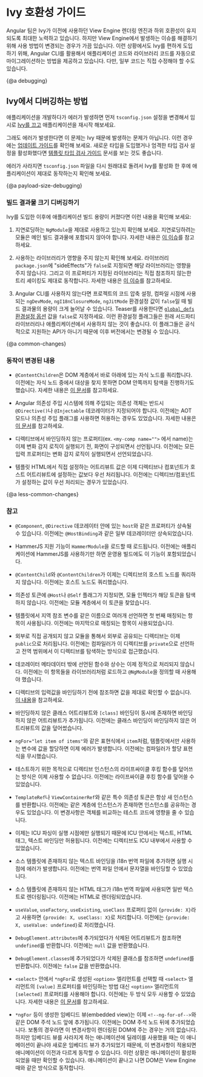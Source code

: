 <!--
# Ivy compatibility guide
-->
# Ivy 호환성 가이드

<!--
The Angular team has worked hard to ensure Ivy is as backwards-compatible with the previous rendering engine ("View Engine") as possible.
However, in rare cases, minor changes were necessary to ensure that the Angular's behavior was predictable and consistent, correcting issues in the View Engine implementation.
In order to smooth the transition, we have provided automated migrations wherever possible so your application and library code is migrated automatically by the CLI.
That said, some applications will likely need to apply some manual updates.
-->
Angular 팀은 Ivy가 이전에 사용하던 View Engine 렌더링 엔진과 하위 호환성이 유지되도록 최대한 노력하고 있습니다.
하지만 View Engine에서 발생하는 이슈를 해결하기 위해 사용 방법이 변경되는 경우가 가끔 있습니다.
이런 상황에서도 Ivy를 편하게 도입하기 위해, Angular CLI를 활용해서 애플리케이션 코드와 라이브러리 코드를 자동으로 마이그레이션하는 방법을 제공하고 있습니다.
다만, 일부 코드는 직접 수정해야 할 수도 있습니다.


{@a debugging}
<!--
## How to debug errors with Ivy
-->
## Ivy에서 디버깅하는 방법

<!--
If you're seeing errors, first temporarily [turn off Ivy](guide/ivy#opting-out-of-angular-ivy) in your `tsconfig.json` and re-start your app.

If you're still seeing the errors, they are not specific to Ivy. In this case, you may want to consult the [general update guide](guide/updating-to-version-12). If you've opted into any of the new, stricter type-checking settings, you may also want to check out the [template type-checking guide](guide/template-typecheck).

If the errors are gone, switch back to Ivy by removing the changes to the `tsconfig.json` and review the list of expected changes below.
-->
애플리케이션을 개발하다가 에러가 발생하면 먼저 `tsconfig.json` 설정을 변경해서 임시로 [Ivy를 끄고](guide/ivy#opting-out-of-angular-ivy) 애플리케이션을 재시작 해보세요.

그래도 에러가 발생한다면 이 문제는 Ivy 때문에 발생하는 문제가 아닙니다.
이런 경우에는 [업데이트 가이드](guide/updating-to-version-11)를 확인해 보세요.
새로운 타입을 도입했거나 엄격한 타입 검사 설정을 활성화했다면 [템플릿 타입 검사 가이드](guide/template-typecheck) 문서를 보는 것도 좋습니다.

에러가 사라지면 `tsconfig.json` 파일을 다시 원래대로 돌려서 Ivy를 활성화 한 후에 애플리케이션이 제대로 동작하는지 확인해 보세요.


{@a payload-size-debugging}
<!--
### Payload size debugging
-->
### 빌드 결과물 크기 디버깅하기

<!--
If you notice that the size of your application's main bundle has increased with Ivy, you may want to check the following:

1. Verify that the components and `NgModules` that you want to be lazy loaded are only imported in lazy modules.
Anything that you import outside lazy modules can end up in the main bundle.
See more details in the original issue [here](https://github.com/angular/angular-cli/issues/16146#issuecomment-557559287).

1. Check that imported libraries have been marked side-effect-free.
If your app imports from shared libraries that are meant to be free from side effects, add "sideEffects": false to their `package.json`.
This will ensure that the libraries will be properly tree-shaken if they are imported but not directly referenced.
See more details in the original issue [here](https://github.com/angular/angular-cli/issues/16799#issuecomment-580912090).

1. Projects not using Angular CLI will see a significant size regression unless they update their minifier settings and set compile-time constants `ngDevMode`, `ngI18nClosureMode` and `ngJitMode` to `false` (for Terser, please set these to `false` via [`global_defs` config option](https://terser.org/docs/api-reference.html#conditional-compilation)).
Please note that these constants are not meant to be used by 3rd party library or application code as they are not part of our public api surface and might change in the future.
-->
Ivy를 도입한 이후에 애플리케이션 빌드 용량이 커졌다면 이런 내용을 확인해 보세요:

1. 지연로딩하는 `NgModule`을 제대로 사용하고 있는지 확인해 보세요.
지연로딩하려는 모듈은 메인 빌드 결과물에 포함되지 않아야 합니다.
자세한 내용은 [이 이슈](https://github.com/angular/angular-cli/issues/16146#issuecomment-557559287)를 참고하세요.

1. 사용하는 라이브러리가 영향을 주지 않는지 확인해 보세요.
라이브러리 `package.json`에 "sideEffects"가 `false`로 지정되면 해당 라이브러리는 영향을 주지 않습니다.
그리고 이 프로퍼티가 지정된 라이브러리는 직접 참조하지 않는한 트리 셰이킹도 제대로 동작합니다.
자세한 내용은 [이 이슈](https://github.com/angular/angular-cli/issues/16799#issuecomment-580912090)를 참고하세요.

1. Angular CLI를 사용하지 않는다면 프로젝트의 코드 압축 설정, 컴파일 시점에 사용되는 `ngDevMode`, `ngI18nClosureMode`, `ngJitMode` 환경설정 값이 `false`일 때 빌드 결과물의 용량이 크게 늘어날 수 있습니다.
Teaser를 사용한다면 [`global_defs` 환경설정 옵션](https://terser.org/docs/api-reference.html#conditional-compilation) 값을 `false`로 지정하세요.
이런 환경설정 플래그들은 원래 서드파티 라이브러리나 애플리케이션에서 사용하지 않는 것이 좋습니다.
이 플래그들은 공식적으로 지원하는 API가 아니기 때문에 이후 버전에서는 변경될 수 있습니다.


{@a common-changes}
<!--
### Changes you may see
-->
### 동작이 변경된 내용

<!--
* By default, `@ContentChildren` queries will only search direct child nodes in the DOM hierarchy (previously, they would search any nesting level in the DOM as long as another directive wasn't matched above it). See further [details](guide/ivy-compatibility-examples#content-children-descendants).

* All classes that use Angular DI must have an Angular decorator like `@Directive()` or `@Injectable` (previously, undecorated classes were allowed in AOT mode only or if injection flags were used). See further [details](guide/ivy-compatibility-examples#undecorated-classes).

* Unbound inputs for directives (e.g. name in `<my-comp name="">`) are now set upon creation of the view, before change detection runs (previously, all inputs were set during change detection).

* Static attributes set directly in the HTML of a template will override any conflicting host attributes set by directives or components (previously, static host attributes set by directives / components would override static template attributes if conflicting).
-->
* `@ContentChildren`은 DOM 계층에서 바로 아래에 있는 자식 노드를 쿼리합니다.
이전에는 자식 노드 중에서 대상을 찾지 못하면 DOM 안쪽까지 탐색을 진행하기도 했습니다.
자세한 내용은 [이 문서](guide/ivy-compatibility-examples#content-children-descendants)를 참고하세요.

* Angular 의존성 주입 시스템에 의해 주입되는 의존성 객체는 반드시 `@Directive()`나 `@Injectable` 데코레이터가 지정되어야 합니다.
이전에는 AOT 모드나 의존성 주입 플래그를 사용하면 허용하는 경우도 있었습니다.
자세한 내용은 [이 문서](guide/ivy-compatibility-examples#undecorated-classes)를 참고하세요.

* 디렉티브에서 바인딩하지 않는 프로퍼티(ex. `<my-comp name="">` 에서 name)는 이제 변화 감지 로직이 실행되기 전, 화면이 구성되면서 선언됩니다.
이전에는 모든 입력 프로퍼티는 변화 감지 로직이 실행되면서 선언되었습니다.

* 템플릿 HTML에서 직접 설정하는 어트리뷰트 값은 이제 디렉티브나 컴포넌트가 호스트 어트리뷰트에 설정하는 값보다 우선 처리됩니다.
이전에는 디렉티브/컴포넌트가 설정하는 값이 우선 처리되는 경우가 있었습니다.


{@a less-common-changes}
<!--
### Less common changes
-->
### 참고

<!--
* Properties like `host` inside `@Component` and `@Directive` decorators can be inherited (previously, only properties with explicit field decorators like `@HostBinding` would be inherited).

* HammerJS support is opt-in through importing the `HammerModule` (previously, it was always included in production bundles regardless of whether the app used HammerJS).

* `@ContentChild` and `@ContentChildren` queries will no longer be able to match their directive's own host node (previously, these queries would match the host node in addition to its content children).

* If a token is injected with the `@Host` or `@Self` flag, the module injector is not searched for that token (previously, tokens marked with these flags would still search at the module level).

* When accessing multiple local refs with the same name in template bindings, the first is matched (previously, the last instance was matched).

* Directives that are used in an exported module (but not exported themselves) are exported publicly (previously, the compiler would automatically write a private, aliased export that it could use its global knowledge to resolve downstream).

* Foreign functions or foreign constants in decorator metadata aren't statically resolvable (previously, you could import a constant or function from another compilation unit, like a library, and use that constant/function in your `@NgModule` definition).

* Forward references to directive inputs accessed through local refs are no longer supported by default. [details](guide/ivy-compatibility-examples#forward-refs-directive-inputs)

* If there is both an unbound class attribute and a `[class]` binding, the classes in the unbound attribute will also be added (previously, the class binding would overwrite classes in the unbound attribute).

* It is now an error to assign values to template-only variables like `item` in `ngFor="let item of items"` (previously, the compiler would ignore these assignments).

* It's no longer possible to overwrite lifecycle hooks with mocks on directive instances for testing (instead, modify the lifecycle hook on the directive type itself).

* Special injection tokens (such as `TemplateRef` or `ViewContainerRef`) return a new instance whenever they are requested (previously, instances of special tokens were shared if requested on the same node). This primarily affects tests that do identity comparison of these objects.

* ICU parsing happens at runtime, so only text, HTML tags and text bindings are allowed inside ICU cases (previously, directives were also permitted inside ICUs).

* Adding text bindings into i18n translations that are not present in the source template itself will throw a runtime error (previously, including extra bindings in translations was permitted).

* Extra HTML tags in i18n translations that are not present in the source template itself will be rendered as plain text (previously, these tags would render as HTML).

* Providers formatted as `{provide: X}` without a `useValue`, `useFactory`, `useExisting`, or `useClass` property are treated like `{provide: X, useClass: X}` (previously, it defaulted to `{provide: X, useValue: undefined}`).

* `DebugElement.attributes` returns `undefined` for attributes that were added and then subsequently removed (previously, attributes added and later removed would have a value of `null`).

* `DebugElement.classes` returns `undefined` for classes that were added and then subsequently removed (previously, classes added and later removed would have a value of `false`).

* If selecting the native `<option>` element in a `<select>` where the `<option>`s are created via `*ngFor`, use the `[selected]` property of an `<option>` instead of binding to the `[value]` property of the `<select>` element (previously, you could bind to either.) [details](guide/ivy-compatibility-examples#select-value-binding)

* Embedded views (such as ones created by `*ngFor`) are now inserted in front of anchor DOM comment node (e.g. `<!-ng-for-of->`) rather than behind it as was the case previously.
In most cases this does not have any impact on rendered DOM.
In some cases (such as animations delaying the removal of an embedded view) any new embedded views will be inserted after the embedded view being animated away.
This difference only last while the animation is active, and might alter the visual appearance of the animation.
Once the animation is finished the resulting rendered DOM is identical to that rendered with View Engine.
-->
* `@Component`, `@Directive` 데코레이터 안에 있는 `host`와 같은 프로퍼티가 상속될 수 있습니다.
이전에는 `@HostBinding`과 같은 일부 데코레이터만 상속되었습니다.

* HammerJS 지원 기능이 `HammerModule`을 로드할 때 로드됩니다.
이전에는 애플리케이션에 HammerJS를 사용하기만 하면 운영용 빌드에도 이 기능이 포함되었습니다.

* `@ContentChild`와 `@ContentChildren`가 이제는 디렉티브의 호스트 노드를 쿼리하지 않습니다.
이전에는 호스트 노드도 쿼리했습니다.

* 의존성 토큰에 `@Host`나 `@Self` 플래그가 지정되면, 모듈 인젝터가 해당 토큰을 탐색하지 않습니다.
이전에는 모듈 계층에서 이 토큰을 찾았습니다.

* 템플릿에서 지역 참조 변수를 같은 이름으로 여러개 선언하면 첫 번째 매칭되는 항목이 사용됩니다.
이전에는 마지막으로 매칭되는 항목이 사용되었습니다.

* 외부로 직접 공개되지 않고 모듈을 통해서 외부로 공유되는 디렉티브는 이제 `public`으로 처리됩니다.
이전에는 컴파일러가 이 디렉티브를 `private`으로 선언하고 전역 범위에서 이 디렉티브를 탐색하는 방식으로 접근했습니다.

* 데코레이터 메타데이터 밖에 선언된 함수와 상수는 이제 정적으로 처리되지 않습니다.
이전에는 이 항목들을 라이브러리처럼 로드하고 `@NgModule`을 정의할 때 사용해야 했습니다.

* 디렉티브의 입력값을 바인딩하기 전에 참조하면 값을 제대로 확인할 수 없습니다.
[이 내용](guide/ivy-compatibility-examples#forward-refs-directive-inputs)을 참고하세요.

* 바인딩하지 않은 클래스 어트리뷰트와 `[class]` 바인딩이 동시에 존재하면 바인딩하지 않은 어트리뷰트가 추가됩니다.
이전에는 클래스 바인딩이 바인딩하지 않은 어트리뷰트의 값을 덮어썼습니다.

* `ngFor="let item of items"`와 같은 표현식에서 `item`처럼, 템플릿에서만 사용하는 변수에 값을 할당하면 이제 에러가 발생합니다.
이전에는 컴파일러가 할당 표현식을 무시했습니다.

* 테스트하기 위한 목적으로 디렉티브 인스턴스의 라이프싸이클 후킹 함수를 덮어쓰는 방식은 이제 사용할 수 없습니다.
이전에는 라이프싸이클 후킹 함수를 덮어쓸 수 있었습니다.

* `TemplateRef`나 `ViewContainerRef`와 같은 특수 의존성 토큰은 항상 새 인스턴스를 반환합니다.
이전에는 같은 계층에 인스턴스가 존재하면 인스턴스를 공유하는 경우도 있었습니다.
이 변경사항은 객체를 비교하는 테스트 코드에 영향을 줄 수 있습니다.

* 이제는 ICU 파싱이 실행 시점에만 실행되기 때문에 ICU 안에서는 텍스트, HTML 태그, 텍스트 바인딩만 허용됩니다.
이전에는 디렉티브도 ICU 내부에서 사용할 수 있었습니다.

* 소스 템플릿에 존재하지 않는 텍스트 바인딩을 i18n 번역 파일에 추가하면 실행 시점에 에러가 발생합니다.
이전에는 번역 파일 안에서 문자열을 바인딩할 수 있었습니다.

* 소스 템플릿에 존재하지 않는 HTML 태그가 i18n 번역 파일에 사용되면 일반 텍스트로 렌더링됩니다.
이전에는 HTML로 렌더링되었습니다.

* `useValue`, `useFactory`, `useExisting`, `useClass` 프로퍼티 없이 `{provide: X}`라고 사용하면 `{provide: X, useClass: X}`로 처리합니다.
이전에는 `{provide: X, useValue: undefined}`로 처리했습니다.

* `DebugElement.attributes`에 추가되었다가 삭제된 어트리뷰트가 참조하면 `undefined`를 반환합니다.
이전에는 `null` 값을 반환했습니다.

* `DebugElement.classes`에 추가되었다가 삭제된 클래스를 참조하면 `undefined`를 반환합니다.
이전에는 `false` 값을 반환했습니다.

* `<select>` 안에서 `*ngFor`로 생성된 `<option>` 엘리먼트를 선택할 때 `<select>` 엘리먼트의 `[value]` 프로퍼티를 바인딩하는 방법 대신 `<option>` 엘리먼트의 `[selected]` 프로퍼티를 사용해야 합니다.
이전에는 두 방식 모두 사용할 수 있었습니다.
자세한 내용은 [이 문서](guide/ivy-compatibility-examples#select-value-binding)를 참고하세요.

* `*ngFor` 등이 생성한 임베디드 뷰(embedded view)는 이제 `<!--ng-for-of-->`와 같은 DOM 주석 노드 앞에 추가됩니다.
이전에는 DOM 주석 노드 뒤에 추가되었습니다.
보통의 경우라면 이 변경사항이 렌더링된 DOM에 주는 경우는 거의 없습니다.
하지만 임베디드 뷰를 사라지게 하는 애니메이션에 딜레이를 사용했을 때는 이 애니메이션이 끝나야 새로운 임베디드 뷰가 추가되었기 때문에, 이 변경사항이 적용되면 애니메이션이 이전과 다르게 동작할 수 있습니다.
이런 상황은 애니메이션이 활성화되었을 때만 확인할 수 있습니다.
애니메이션이 끝나고 나면 DOM은 View Engine 때와 같은 방식으로 동작합니다.